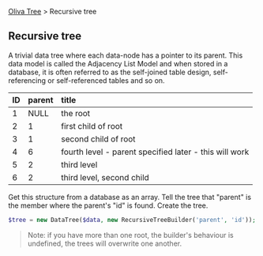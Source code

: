 [Oliva Tree](docs.md) > Recursive tree

## Recursive tree

A trivial data tree where each data-node has a pointer to its parent. This data model is called the Adjacency List Model and when stored in a database, it is often referred to as the self-joined table design, self-referencing or self-referenced tables and so on.

| ID        | parent    | title|
|:----------|:----------|:-------|
|1          | NULL| the root|
|2|1|first child of root
|3|1|second child of root
|4|6|fourth level - parent specified later - this will work
|5|2|third level
|6|2|third level, second child

Get this structure from a database as an array.
Tell the tree that "parent" is the member where the parent's "id" is found.
Create the tree.
```php
$tree = new DataTree($data, new RecursiveTreeBuilder('parent', 'id'));
```
> Note: if you have more than one root, the builder's behaviour is undefined, the trees will overwrite one another.
